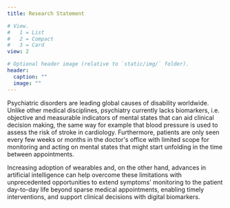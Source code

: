 ```yaml
---
title: Research Statement

# View.
#   1 = List
#   2 = Compact
#   3 = Card
view: 2

# Optional header image (relative to `static/img/` folder).
header:
  caption: ""
  image: ""
---
```


Psychiatric disorders are leading global causes of disability worldwide. Unlike other medical disciplines, psychiatry currently lacks biomarkers, i.e. objective and measurable indicators of mental states that can aid clinical decision making, the same way for example that blood pressure is used to assess the risk of stroke in cardiology. Furthermore, patients are only seen every few weeks or months in the doctor's office with limited scope for monitoring and acting on mental states that might start unfolding in the time between appointments. 

Increasing adoption of wearables and, on the other hand, advances in artificial intelligence can help overcome these limitations with unprecedented opportunities to extend symptoms' monitoring to the patient day-to-day life beyond sparse medical appointments, enabling timely interventions, and support clinical decisions with digital biomarkers. 